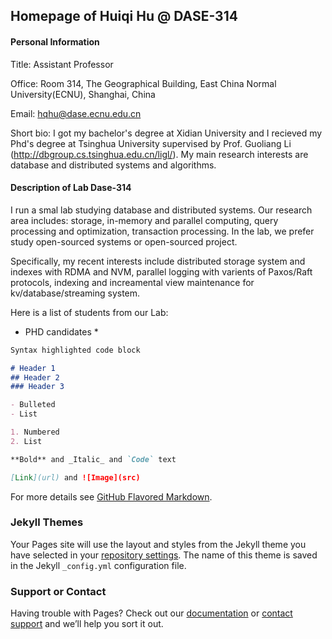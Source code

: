 ## Homepage of  Huiqi Hu @ DASE-314

#### Personal Information
Title: Assistant Professor

Office: Room 314, The Geographical Building, East China Normal University(ECNU), Shanghai, China

Email: hqhu@dase.ecnu.edu.cn

Short bio: I got my bachelor's degree at Xidian University and I recieved my Phd's degree at Tsinghua University supervised by Prof. Guoliang Li (<http://dbgroup.cs.tsinghua.edu.cn/ligl/>). My main research interests are database and distributed systems and algorithms.


#### Description of Lab Dase-314

I run a smal lab studying database and distributed systems. Our research area includes: storage, in-memory and parallel computing,  query processing and optimization, transaction processing. In the lab, we prefer study open-sourced systems or open-sourced project. 

Specifically, my recent interests include distributed storage system and indexes with RDMA and NVM, parallel logging with varients of Paxos/Raft protocols, indexing and increamental view maintenance for kv/database/streaming system.  

Here is a list of students from our Lab:

* PHD candidates
  *

```markdown
Syntax highlighted code block

# Header 1
## Header 2
### Header 3

- Bulleted
- List

1. Numbered
2. List

**Bold** and _Italic_ and `Code` text

[Link](url) and ![Image](src)
```

For more details see [GitHub Flavored Markdown](https://guides.github.com/features/mastering-markdown/).

### Jekyll Themes

Your Pages site will use the layout and styles from the Jekyll theme you have selected in your [repository settings](https://github.com/dase314ecnu/huiqihu.github.io/settings). The name of this theme is saved in the Jekyll `_config.yml` configuration file.

### Support or Contact

Having trouble with Pages? Check out our [documentation](https://help.github.com/categories/github-pages-basics/) or [contact support](https://github.com/contact) and we’ll help you sort it out.
